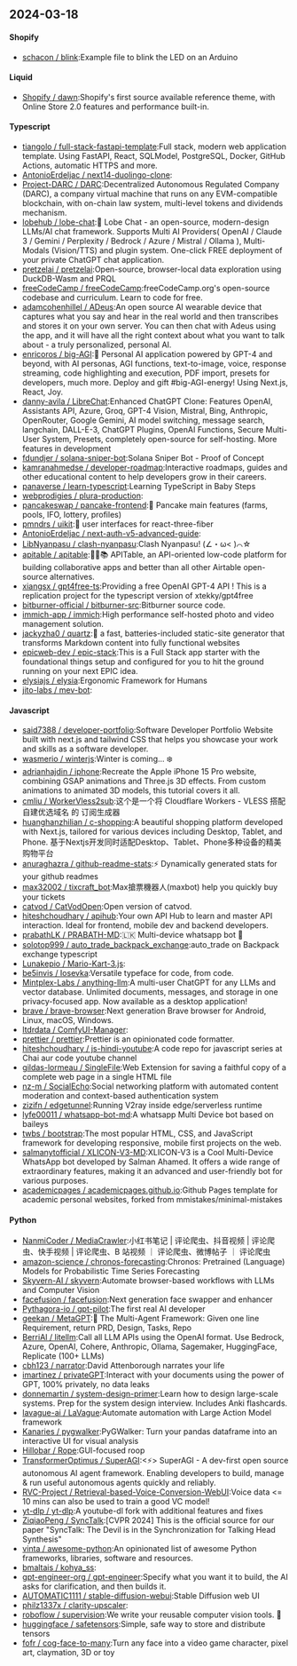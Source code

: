 ## 2024-03-18

#### Shopify
* [schacon / blink](https://github.com/schacon/blink):Example file to blink the LED on an Arduino

#### Liquid
* [Shopify / dawn](https://github.com/Shopify/dawn):Shopify's first source available reference theme, with Online Store 2.0 features and performance built-in.

#### Typescript
* [tiangolo / full-stack-fastapi-template](https://github.com/tiangolo/full-stack-fastapi-template):Full stack, modern web application template. Using FastAPI, React, SQLModel, PostgreSQL, Docker, GitHub Actions, automatic HTTPS and more.
* [AntonioErdeljac / next14-duolingo-clone](https://github.com/AntonioErdeljac/next14-duolingo-clone):
* [Project-DARC / DARC](https://github.com/Project-DARC/DARC):Decentralized Autonomous Regulated Company (DARC), a company virtual machine that runs on any EVM-compatible blockchain, with on-chain law system, multi-level tokens and dividends mechanism.
* [lobehub / lobe-chat](https://github.com/lobehub/lobe-chat):🤯 Lobe Chat - an open-source, modern-design LLMs/AI chat framework. Supports Multi AI Providers( OpenAI / Claude 3 / Gemini / Perplexity / Bedrock / Azure / Mistral / Ollama ), Multi-Modals (Vision/TTS) and plugin system. One-click FREE deployment of your private ChatGPT chat application.
* [pretzelai / pretzelai](https://github.com/pretzelai/pretzelai):Open-source, browser-local data exploration using DuckDB-Wasm and PRQL
* [freeCodeCamp / freeCodeCamp](https://github.com/freeCodeCamp/freeCodeCamp):freeCodeCamp.org's open-source codebase and curriculum. Learn to code for free.
* [adamcohenhillel / ADeus](https://github.com/adamcohenhillel/ADeus):An open source AI wearable device that captures what you say and hear in the real world and then transcribes and stores it on your own server. You can then chat with Adeus using the app, and it will have all the right context about what you want to talk about - a truly personalized, personal AI.
* [enricoros / big-AGI](https://github.com/enricoros/big-AGI):💬 Personal AI application powered by GPT-4 and beyond, with AI personas, AGI functions, text-to-image, voice, response streaming, code highlighting and execution, PDF import, presets for developers, much more. Deploy and gift #big-AGI-energy! Using Next.js, React, Joy.
* [danny-avila / LibreChat](https://github.com/danny-avila/LibreChat):Enhanced ChatGPT Clone: Features OpenAI, Assistants API, Azure, Groq, GPT-4 Vision, Mistral, Bing, Anthropic, OpenRouter, Google Gemini, AI model switching, message search, langchain, DALL-E-3, ChatGPT Plugins, OpenAI Functions, Secure Multi-User System, Presets, completely open-source for self-hosting. More features in development
* [fdundjer / solana-sniper-bot](https://github.com/fdundjer/solana-sniper-bot):Solana Sniper Bot - Proof of Concept
* [kamranahmedse / developer-roadmap](https://github.com/kamranahmedse/developer-roadmap):Interactive roadmaps, guides and other educational content to help developers grow in their careers.
* [panaverse / learn-typescript](https://github.com/panaverse/learn-typescript):Learning TypeScript in Baby Steps
* [webprodigies / plura-production](https://github.com/webprodigies/plura-production):
* [pancakeswap / pancake-frontend](https://github.com/pancakeswap/pancake-frontend):🥞 Pancake main features (farms, pools, IFO, lottery, profiles)
* [pmndrs / uikit](https://github.com/pmndrs/uikit):🎨 user interfaces for react-three-fiber
* [AntonioErdeljac / next-auth-v5-advanced-guide](https://github.com/AntonioErdeljac/next-auth-v5-advanced-guide):
* [LibNyanpasu / clash-nyanpasu](https://github.com/LibNyanpasu/clash-nyanpasu):Clash Nyanpasu! (∠・ω< )⌒☆
* [apitable / apitable](https://github.com/apitable/apitable):🚀🎉📚 APITable, an API-oriented low-code platform for building collaborative apps and better than all other Airtable open-source alternatives.
* [xiangsx / gpt4free-ts](https://github.com/xiangsx/gpt4free-ts):Providing a free OpenAI GPT-4 API ! This is a replication project for the typescript version of xtekky/gpt4free
* [bitburner-official / bitburner-src](https://github.com/bitburner-official/bitburner-src):Bitburner source code.
* [immich-app / immich](https://github.com/immich-app/immich):High performance self-hosted photo and video management solution.
* [jackyzha0 / quartz](https://github.com/jackyzha0/quartz):🌱 a fast, batteries-included static-site generator that transforms Markdown content into fully functional websites
* [epicweb-dev / epic-stack](https://github.com/epicweb-dev/epic-stack):This is a Full Stack app starter with the foundational things setup and configured for you to hit the ground running on your next EPIC idea.
* [elysiajs / elysia](https://github.com/elysiajs/elysia):Ergonomic Framework for Humans
* [jito-labs / mev-bot](https://github.com/jito-labs/mev-bot):

#### Javascript
* [said7388 / developer-portfolio](https://github.com/said7388/developer-portfolio):Software Developer Portfolio Website built with next.js and tailwind CSS that helps you showcase your work and skills as a software developer.
* [wasmerio / winterjs](https://github.com/wasmerio/winterjs):Winter is coming... ❄️
* [adrianhajdin / iphone](https://github.com/adrianhajdin/iphone):Recreate the Apple iPhone 15 Pro website, combining GSAP animations and Three.js 3D effects. From custom animations to animated 3D models, this tutorial covers it all.
* [cmliu / WorkerVless2sub](https://github.com/cmliu/WorkerVless2sub):这个是一个将 Cloudflare Workers - VLESS 搭配 自建优选域名 的 订阅生成器
* [huanghanzhilian / c-shopping](https://github.com/huanghanzhilian/c-shopping):A beautiful shopping platform developed with Next.js, tailored for various devices including Desktop, Tablet, and Phone. 基于Nextjs开发同时适配Desktop、Tablet、Phone多种设备的精美购物平台
* [anuraghazra / github-readme-stats](https://github.com/anuraghazra/github-readme-stats):⚡ Dynamically generated stats for your github readmes
* [max32002 / tixcraft_bot](https://github.com/max32002/tixcraft_bot):Max搶票機器人(maxbot) help you quickly buy your tickets
* [catvod / CatVodOpen](https://github.com/catvod/CatVodOpen):Open version of catvod.
* [hiteshchoudhary / apihub](https://github.com/hiteshchoudhary/apihub):Your own API Hub to learn and master API interaction. Ideal for frontend, mobile dev and backend developers.
* [prabathLK / PRABATH-MD](https://github.com/prabathLK/PRABATH-MD):🇱🇰 Multi-device whatsapp bot 🎉
* [solotop999 / auto_trade_backpack_exchange](https://github.com/solotop999/auto_trade_backpack_exchange):auto_trade on Backpack exchange typescript
* [Lunakepio / Mario-Kart-3.js](https://github.com/Lunakepio/Mario-Kart-3.js):
* [be5invis / Iosevka](https://github.com/be5invis/Iosevka):Versatile typeface for code, from code.
* [Mintplex-Labs / anything-llm](https://github.com/Mintplex-Labs/anything-llm):A multi-user ChatGPT for any LLMs and vector database. Unlimited documents, messages, and storage in one privacy-focused app. Now available as a desktop application!
* [brave / brave-browser](https://github.com/brave/brave-browser):Next generation Brave browser for Android, Linux, macOS, Windows.
* [ltdrdata / ComfyUI-Manager](https://github.com/ltdrdata/ComfyUI-Manager):
* [prettier / prettier](https://github.com/prettier/prettier):Prettier is an opinionated code formatter.
* [hiteshchoudhary / js-hindi-youtube](https://github.com/hiteshchoudhary/js-hindi-youtube):A code repo for javascript series at Chai aur code youtube channel
* [gildas-lormeau / SingleFile](https://github.com/gildas-lormeau/SingleFile):Web Extension for saving a faithful copy of a complete web page in a single HTML file
* [nz-m / SocialEcho](https://github.com/nz-m/SocialEcho):Social networking platform with automated content moderation and context-based authentication system
* [zizifn / edgetunnel](https://github.com/zizifn/edgetunnel):Running V2ray inside edge/serverless runtime
* [lyfe00011 / whatsapp-bot-md](https://github.com/lyfe00011/whatsapp-bot-md):A whatsapp Multi Device bot based on baileys
* [twbs / bootstrap](https://github.com/twbs/bootstrap):The most popular HTML, CSS, and JavaScript framework for developing responsive, mobile first projects on the web.
* [salmanytofficial / XLICON-V3-MD](https://github.com/salmanytofficial/XLICON-V3-MD):XLICON-V3 is a Cool Multi-Device WhatsApp bot developed by Salman Ahamed. It offers a wide range of extraordinary features, making it an advanced and user-friendly bot for various purposes.
* [academicpages / academicpages.github.io](https://github.com/academicpages/academicpages.github.io):Github Pages template for academic personal websites, forked from mmistakes/minimal-mistakes

#### Python
* [NanmiCoder / MediaCrawler](https://github.com/NanmiCoder/MediaCrawler):小红书笔记 | 评论爬虫、抖音视频 | 评论爬虫、快手视频 | 评论爬虫、B 站视频 ｜ 评论爬虫、微博帖子 ｜ 评论爬虫
* [amazon-science / chronos-forecasting](https://github.com/amazon-science/chronos-forecasting):Chronos: Pretrained (Language) Models for Probabilistic Time Series Forecasting
* [Skyvern-AI / skyvern](https://github.com/Skyvern-AI/skyvern):Automate browser-based workflows with LLMs and Computer Vision
* [facefusion / facefusion](https://github.com/facefusion/facefusion):Next generation face swapper and enhancer
* [Pythagora-io / gpt-pilot](https://github.com/Pythagora-io/gpt-pilot):The first real AI developer
* [geekan / MetaGPT](https://github.com/geekan/MetaGPT):🌟 The Multi-Agent Framework: Given one line Requirement, return PRD, Design, Tasks, Repo
* [BerriAI / litellm](https://github.com/BerriAI/litellm):Call all LLM APIs using the OpenAI format. Use Bedrock, Azure, OpenAI, Cohere, Anthropic, Ollama, Sagemaker, HuggingFace, Replicate (100+ LLMs)
* [cbh123 / narrator](https://github.com/cbh123/narrator):David Attenborough narrates your life
* [imartinez / privateGPT](https://github.com/imartinez/privateGPT):Interact with your documents using the power of GPT, 100% privately, no data leaks
* [donnemartin / system-design-primer](https://github.com/donnemartin/system-design-primer):Learn how to design large-scale systems. Prep for the system design interview. Includes Anki flashcards.
* [lavague-ai / LaVague](https://github.com/lavague-ai/LaVague):Automate automation with Large Action Model framework
* [Kanaries / pygwalker](https://github.com/Kanaries/pygwalker):PyGWalker: Turn your pandas dataframe into an interactive UI for visual analysis
* [Hillobar / Rope](https://github.com/Hillobar/Rope):GUI-focused roop
* [TransformerOptimus / SuperAGI](https://github.com/TransformerOptimus/SuperAGI):<⚡️> SuperAGI - A dev-first open source autonomous AI agent framework. Enabling developers to build, manage & run useful autonomous agents quickly and reliably.
* [RVC-Project / Retrieval-based-Voice-Conversion-WebUI](https://github.com/RVC-Project/Retrieval-based-Voice-Conversion-WebUI):Voice data <= 10 mins can also be used to train a good VC model!
* [yt-dlp / yt-dlp](https://github.com/yt-dlp/yt-dlp):A youtube-dl fork with additional features and fixes
* [ZiqiaoPeng / SyncTalk](https://github.com/ZiqiaoPeng/SyncTalk):[CVPR 2024] This is the official source for our paper "SyncTalk: The Devil is in the Synchronization for Talking Head Synthesis"
* [vinta / awesome-python](https://github.com/vinta/awesome-python):An opinionated list of awesome Python frameworks, libraries, software and resources.
* [bmaltais / kohya_ss](https://github.com/bmaltais/kohya_ss):
* [gpt-engineer-org / gpt-engineer](https://github.com/gpt-engineer-org/gpt-engineer):Specify what you want it to build, the AI asks for clarification, and then builds it.
* [AUTOMATIC1111 / stable-diffusion-webui](https://github.com/AUTOMATIC1111/stable-diffusion-webui):Stable Diffusion web UI
* [philz1337x / clarity-upscaler](https://github.com/philz1337x/clarity-upscaler):
* [roboflow / supervision](https://github.com/roboflow/supervision):We write your reusable computer vision tools. 💜
* [huggingface / safetensors](https://github.com/huggingface/safetensors):Simple, safe way to store and distribute tensors
* [fofr / cog-face-to-many](https://github.com/fofr/cog-face-to-many):Turn any face into a video game character, pixel art, claymation, 3D or toy
